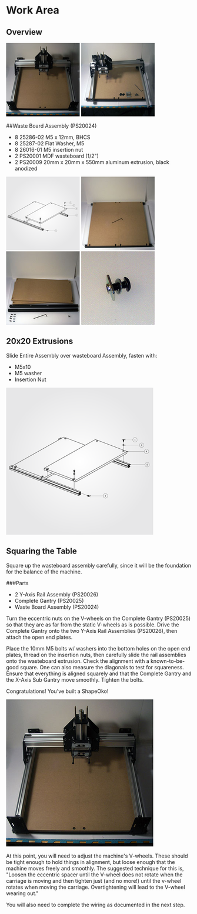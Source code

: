 # Work Area

## Overview

![](tPictures/so_complete_2.jpg)
![](tPictures/so_assembly_gantry_rails_2.jpg)

##Waste Board Assembly (PS20024)

- 8 25286-02 M5 x 12mm, BHCS
- 8 25287-02 Flat Washer, M5
- 8 26016-01 M5 insertion nut
- 2 PS20001 MDF wasteboard (1/2")
- 2 PS20009 20mm x 20mm x 550mm aluminum extrusion, black anodized

![exploded view of assembly step](tPictures/PS20024_2.png)  ![](tPictures/so_waste_board_2.jpg) ![](tPictures/so_waste_board_parts_2.jpg)
![](tPictures/so_m5_x_10mm_bhcs_washer_insertion_nut_2.jpg)

## 20x20 Extrusions

Slide Entire  Assembly over wasteboard Assembly, fasten with:

- M5x10
- M5 washer
- Insertion Nut

![exploded view of assembly step](tPictures/PS20024_4.png)

## Squaring the Table

Square up the wasteboard assembly carefully, since it will be the foundation for the balance of the machine.

###Parts

* 2 Y-Axis Rail Assembly (PS20026)
* Complete Gantry (PS20025)
* Waste Board Assembly (PS20024)

Turn the eccentric nuts on the V-wheels on the Complete Gantry (PS20025) so that they are as far from the static V-wheels as is possible. Drive the Complete Gantry onto the two Y-Axis Rail Assemblies (PS20026), then attach the open end plates.

Place the 10mm M5 bolts w/ washers into the bottom holes on the open end plates, thread on the insertion nuts, then carefully slide the rail assemblies onto the wasteboard extrusion. Check the alignment with a known-to-be-good square. One can also measure the diagonals to test for squareness. Ensure that everything is aligned squarely and that the Complete Gantry and the X-Axis Sub Gantry move smoothly. Tighten the bolts.

Congratulations! You've built a ShapeOko!

![](tPictures/so_complete_4.jpg)

At this point, you will need to adjust the machine's V-wheels. These should be tight enough to hold things in alignment, but loose enough that the machine moves freely and smoothly. The suggested technique for this is, "Loosen the eccentric spacer until the V-wheel does not rotate when the carriage is moving and then tighten just (and no more!) until the v-wheel rotates when moving the carriage. Overtightening will lead to the V-wheel wearing out."

You will also need to complete the wiring as documented in the next step.



